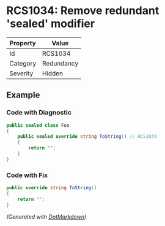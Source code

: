 # RCS1034: Remove redundant 'sealed' modifier

| Property | Value      |
| -------- | ---------- |
| Id       | RCS1034    |
| Category | Redundancy |
| Severity | Hidden     |

## Example

### Code with Diagnostic

```csharp
public sealed class Foo
{
    public sealed override string ToString() // RCS1034
    {
        return "";
    }
}
```

### Code with Fix

```csharp
public override string ToString()
{
    return "";
}
```


*\(Generated with [DotMarkdown](http://github.com/JosefPihrt/DotMarkdown)\)*